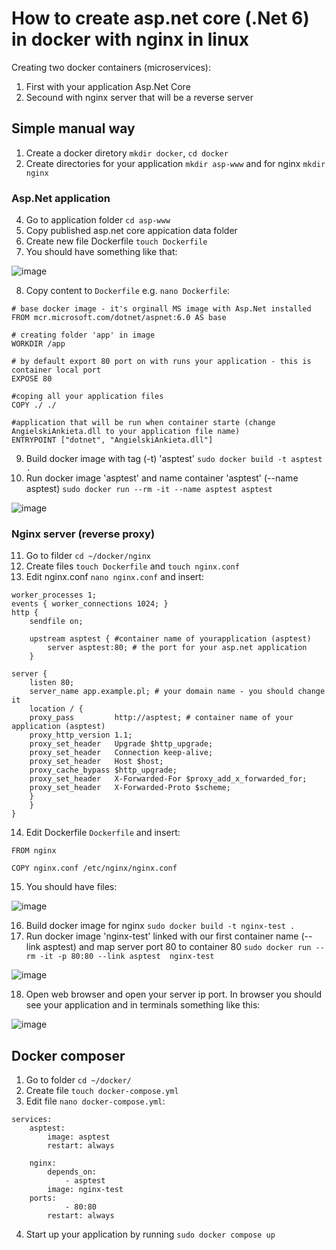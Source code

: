 # How to create asp.net core (.Net 6) in docker with nginx in linux

Creating two docker containers (microservices):
1. First with your application Asp.Net Core
2. Secound with nginx server that will be a reverse server

## Simple manual way

1. Create a docker diretory `mkdir docker`, `cd docker`
2. Create directories for your application `mkdir asp-www` and for nginx `mkdir nginx`
### Asp.Net application
4. Go to application folder `cd asp-www`
5. Copy published asp.net core appication data folder
6. Create new file Dockerfile `touch Dockerfile` 
7. You should have something like that:

![image](https://user-images.githubusercontent.com/54003204/201540226-60880aaf-bcad-4e3a-b9da-b3c92e36705d.png)

8. Copy content to `Dockerfile` e.g. `nano Dockerfile`:

```
# base docker image - it's orginall MS image with Asp.Net installed
FROM mcr.microsoft.com/dotnet/aspnet:6.0 AS base 

# creating folder 'app' in image
WORKDIR /app

# by default export 80 port on with runs your application - this is container local port
EXPOSE 80 

#coping all your application files
COPY ./ ./ 

#application that will be run when container starte (change AngielskiAnkieta.dll to your application file name)
ENTRYPOINT ["dotnet", "AngielskiAnkieta.dll"] 
```

9. Build docker image with tag (-t) 'asptest' `sudo docker build -t asptest .`
10. Run docker image 'asptest' and name container 'asptest' (--name asptest) `sudo docker run --rm -it --name asptest asptest`

![image](https://user-images.githubusercontent.com/54003204/201541526-73e48979-d590-4f9e-a154-895013225b1c.png)

### Nginx server (reverse proxy)
11. Go to filder `cd ~/docker/nginx`
12. Create files `touch Dockerfile` and `touch nginx.conf`
13. Edit nginx.conf `nano nginx.conf` and insert:

```
worker_processes 1;
events { worker_connections 1024; }
http {
    sendfile on;

    upstream asptest { #container name of yourapplication (asptest)
	    server asptest:80; # the port for your asp.net application
    }
    
server {
	listen 80;
	server_name app.example.pl; # your domain name - you should change it
	location / {
	proxy_pass         http://asptest; # container name of your application (asptest)
	proxy_http_version 1.1;
	proxy_set_header   Upgrade $http_upgrade;
	proxy_set_header   Connection keep-alive;
	proxy_set_header   Host $host;
	proxy_cache_bypass $http_upgrade;
	proxy_set_header   X-Forwarded-For $proxy_add_x_forwarded_for;
	proxy_set_header   X-Forwarded-Proto $scheme;
	}
    }
}
```

14. Edit Dockerfile `Dockerfile` and insert:

```
FROM nginx

COPY nginx.conf /etc/nginx/nginx.conf
```

15. You should have files:

![image](https://user-images.githubusercontent.com/54003204/201540733-a75caede-bef4-4f71-a04a-01239b0ab772.png)

16. Build docker image for nginx `sudo docker build -t nginx-test .`
17. Run docker image 'nginx-test' linked with our first container name (--link asptest) and map server port 80 to container 80 
`sudo docker run --rm -it -p 80:80 --link asptest  nginx-test`

![image](https://user-images.githubusercontent.com/54003204/201541700-e41698c3-caca-4bbc-9c5f-7340af7fadd9.png)

18. Open web browser and open your server ip port. In browser you should see your application and in terminals something like this:

![image](https://user-images.githubusercontent.com/54003204/201541797-d7e00618-87cb-4be9-9aaa-2f39517efa21.png)


## Docker composer
1. Go to folder `cd ~/docker/`
2. Create file `touch docker-compose.yml`
3. Edit file `nano docker-compose.yml`:

```
services:
    asptest:
        image: asptest
        restart: always
 
    nginx:
        depends_on:
            - asptest
        image: nginx-test
	ports:
            - 80:80
        restart: always
```
4.  Start up your application by running `sudo docker compose up`
